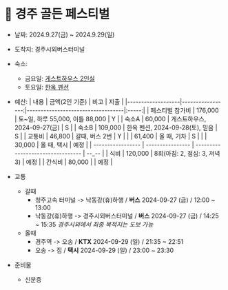 # 󰏢 경주 골든 페스티벌




- 날짜: 2024.9.27(금) ~ 2024.9.29(일)
- 도착지: 경주시외버스터미널

- 숙소:
  - 금요일: [게스트하우스 2인실](https://www.yeogi.com/domestic-accommodations/11288?checkIn=2024-09-27&checkOut=2024-09-29&personal=2)
  - 토요일: [한옥 펜션](https://www.yeogi.com/domestic-accommodations/67500?checkIn=2024-09-27&checkOut=2024-09-29&personal=2)

- 예산:
  | 내용              |   금액(2인 기준) | 비고                              | 지출  |
  |-------------------|-----------------:|-----------------------------------|:-----:|
  | 페스티벌 참가비   |          176,000 | 토~일, 하루 55,000, 이틀 88,000   |   Y   |
  | 숙소A             |           60,000 | 게스트하우스, 2024-09-27(금)      |   S   |
  | 숙소B             |          109,000 | 한옥 펜션, 2024-09-28(토), 믿음   |   S   |
  | 교통비            |           46,800 | 갈때, 버스 2번                    |   Y   |
  |                   |           61,400 | 올 때, 기차                       |   S   |
  |                   |           30,000 | 올 때, 택시                       | 예정  |
  | ----------------- | ---------------- | --------------------------------- | --_-- |
  | 식비              |          120,000 | 8회(아침: 2, 점심: 3, 저녁 3)     | 예정  |
  | 간식비            |           80,000 |                                   | 예정  |

- 교통
  - 갈때
    - 청주고속 터미널 -> 낙동강(휴)하행 / **버스** 2024-09-27 (금) / 12:00 ~ 13:00
    - 낙동강(휴)하행 -> 경주시외버스터미널 / **버스** 2024-09-27 (금) / 14:25 ~ 15:35
    _경주시외에서 최종 목적지는 도보 가능_
  - 올때
    - 경주역 -> 오송 / **KTX** 2024-09-29 (일) / 21:35 ~ 22:51
    - 오송 -> 집 / **택시** 2024-09-29 (일) / 23:00 ~ 23:30


- 준비물
  - 신분증

